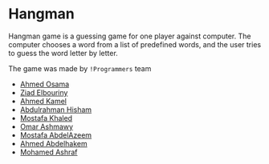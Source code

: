 # Hangman

Hangman game is a guessing game for one player against computer. The computer chooses a word from a list of predefined words, and the user tries to guess the word letter by letter.

The game was made by `!Programmers` team
- [Ahmed Osama](https://github.com/ahmedosama07) 
- [Ziad Elbouriny](https://github.com/ziadelbouriny)
- [Ahmed Kamel](https://github.com/ozi171)
- [Abdulrahman Hisham](https://github.com/abdelrahman1503)
- [Mostafa Khaled](https://github.com/mostafax20)
- [Omar Ashmawy](https://github.com/omarashmawy11)
- [Mostafa AbdelAzeem](https://github.com/MostafaMohamedAbelAzeem)
- [Ahmed Abdelhakem](https://github.com/ahmedabdelhakim123)
- [Mohamed Ashraf](https://github.com/mohamedashraf18)
    
